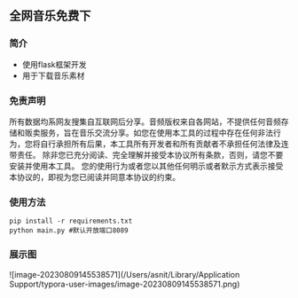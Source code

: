 ## 全网音乐免费下

### 简介

- 使用flask框架开发
- 用于下载音乐素材

### 免责声明

所有数据均系网友搜集自互联网后分享。音频版权来自各网站，不提供任何音频存储和贩卖服务，旨在音乐交流分享。如您在使用本工具的过程中存在任何非法行为，您将自行承担所有后果，本工具所有开发者和所有贡献者不承担任何法律及连带责任。 除非您已充分阅读、完全理解并接受本协议所有条款，否则，请您不要安装并使用本工具。 您的使用行为或者您以其他任何明示或者默示方式表示接受本协议的，即视为您已阅读并同意本协议的约束。

### 使用方法

```
pip install -r requirements.txt
python main.py #默认开放端口8089
```

### 展示图

![image-20230809145538571](/Users/asnit/Library/Application Support/typora-user-images/image-20230809145538571.png)